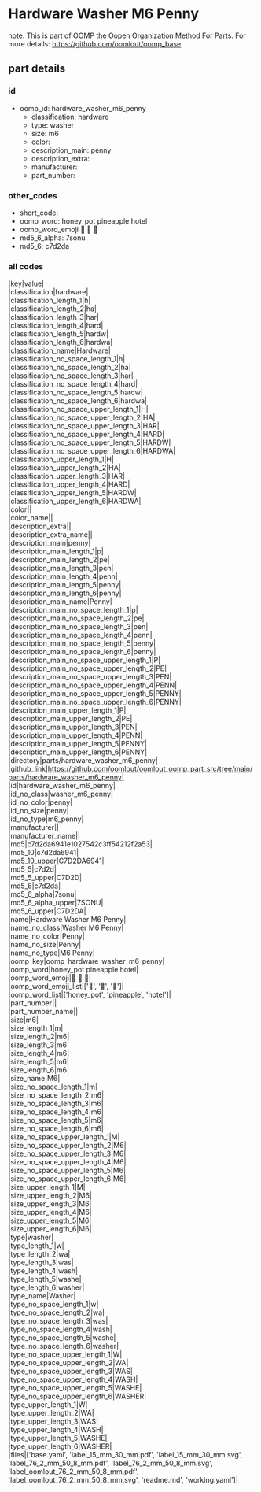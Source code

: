 # Hardware Washer M6 Penny  

note: This is part of OOMP the Oopen Organization Method For Parts. For more details: https://github.com/oomlout/oomp_base

##  part details





### id
* oomp_id: hardware_washer_m6_penny
  * classification: hardware
  * type: washer
  * size: m6
  * color: 
  * description_main: penny
  * description_extra: 
  * manufacturer: 
  * part_number: 

### other_codes
* short_code: 
* oomp_word: honey_pot pineapple hotel
* oomp_word_emoji :honey_pot: :pineapple: :hotel:
* md5_6_alpha: 7sonu
* md5_6: c7d2da

### all codes 
|key|value|  
|classification|hardware|  
|classification_length_1|h|  
|classification_length_2|ha|  
|classification_length_3|har|  
|classification_length_4|hard|  
|classification_length_5|hardw|  
|classification_length_6|hardwa|  
|classification_name|Hardware|  
|classification_no_space_length_1|h|  
|classification_no_space_length_2|ha|  
|classification_no_space_length_3|har|  
|classification_no_space_length_4|hard|  
|classification_no_space_length_5|hardw|  
|classification_no_space_length_6|hardwa|  
|classification_no_space_upper_length_1|H|  
|classification_no_space_upper_length_2|HA|  
|classification_no_space_upper_length_3|HAR|  
|classification_no_space_upper_length_4|HARD|  
|classification_no_space_upper_length_5|HARDW|  
|classification_no_space_upper_length_6|HARDWA|  
|classification_upper_length_1|H|  
|classification_upper_length_2|HA|  
|classification_upper_length_3|HAR|  
|classification_upper_length_4|HARD|  
|classification_upper_length_5|HARDW|  
|classification_upper_length_6|HARDWA|  
|color||  
|color_name||  
|description_extra||  
|description_extra_name||  
|description_main|penny|  
|description_main_length_1|p|  
|description_main_length_2|pe|  
|description_main_length_3|pen|  
|description_main_length_4|penn|  
|description_main_length_5|penny|  
|description_main_length_6|penny|  
|description_main_name|Penny|  
|description_main_no_space_length_1|p|  
|description_main_no_space_length_2|pe|  
|description_main_no_space_length_3|pen|  
|description_main_no_space_length_4|penn|  
|description_main_no_space_length_5|penny|  
|description_main_no_space_length_6|penny|  
|description_main_no_space_upper_length_1|P|  
|description_main_no_space_upper_length_2|PE|  
|description_main_no_space_upper_length_3|PEN|  
|description_main_no_space_upper_length_4|PENN|  
|description_main_no_space_upper_length_5|PENNY|  
|description_main_no_space_upper_length_6|PENNY|  
|description_main_upper_length_1|P|  
|description_main_upper_length_2|PE|  
|description_main_upper_length_3|PEN|  
|description_main_upper_length_4|PENN|  
|description_main_upper_length_5|PENNY|  
|description_main_upper_length_6|PENNY|  
|directory|parts/hardware_washer_m6_penny|  
|github_link|https://github.com/oomlout/oomlout_oomp_part_src/tree/main/parts/hardware_washer_m6_penny|  
|id|hardware_washer_m6_penny|  
|id_no_class|washer_m6_penny|  
|id_no_color|penny|  
|id_no_size|penny|  
|id_no_type|m6_penny|  
|manufacturer||  
|manufacturer_name||  
|md5|c7d2da6941e1027542c3ff54212f2a53|  
|md5_10|c7d2da6941|  
|md5_10_upper|C7D2DA6941|  
|md5_5|c7d2d|  
|md5_5_upper|C7D2D|  
|md5_6|c7d2da|  
|md5_6_alpha|7sonu|  
|md5_6_alpha_upper|7SONU|  
|md5_6_upper|C7D2DA|  
|name|Hardware Washer M6 Penny|  
|name_no_class|Washer M6 Penny|  
|name_no_color|Penny|  
|name_no_size|Penny|  
|name_no_type|M6 Penny|  
|oomp_key|oomp_hardware_washer_m6_penny|  
|oomp_word|honey_pot pineapple hotel|  
|oomp_word_emoji|:honey_pot: :pineapple: :hotel:|  
|oomp_word_emoji_list|[':honey_pot:', ':pineapple:', ':hotel:']|  
|oomp_word_list|['honey_pot', 'pineapple', 'hotel']|  
|part_number||  
|part_number_name||  
|size|m6|  
|size_length_1|m|  
|size_length_2|m6|  
|size_length_3|m6|  
|size_length_4|m6|  
|size_length_5|m6|  
|size_length_6|m6|  
|size_name|M6|  
|size_no_space_length_1|m|  
|size_no_space_length_2|m6|  
|size_no_space_length_3|m6|  
|size_no_space_length_4|m6|  
|size_no_space_length_5|m6|  
|size_no_space_length_6|m6|  
|size_no_space_upper_length_1|M|  
|size_no_space_upper_length_2|M6|  
|size_no_space_upper_length_3|M6|  
|size_no_space_upper_length_4|M6|  
|size_no_space_upper_length_5|M6|  
|size_no_space_upper_length_6|M6|  
|size_upper_length_1|M|  
|size_upper_length_2|M6|  
|size_upper_length_3|M6|  
|size_upper_length_4|M6|  
|size_upper_length_5|M6|  
|size_upper_length_6|M6|  
|type|washer|  
|type_length_1|w|  
|type_length_2|wa|  
|type_length_3|was|  
|type_length_4|wash|  
|type_length_5|washe|  
|type_length_6|washer|  
|type_name|Washer|  
|type_no_space_length_1|w|  
|type_no_space_length_2|wa|  
|type_no_space_length_3|was|  
|type_no_space_length_4|wash|  
|type_no_space_length_5|washe|  
|type_no_space_length_6|washer|  
|type_no_space_upper_length_1|W|  
|type_no_space_upper_length_2|WA|  
|type_no_space_upper_length_3|WAS|  
|type_no_space_upper_length_4|WASH|  
|type_no_space_upper_length_5|WASHE|  
|type_no_space_upper_length_6|WASHER|  
|type_upper_length_1|W|  
|type_upper_length_2|WA|  
|type_upper_length_3|WAS|  
|type_upper_length_4|WASH|  
|type_upper_length_5|WASHE|  
|type_upper_length_6|WASHER|  
|files|['base.yaml', 'label_15_mm_30_mm.pdf', 'label_15_mm_30_mm.svg', 'label_76_2_mm_50_8_mm.pdf', 'label_76_2_mm_50_8_mm.svg', 'label_oomlout_76_2_mm_50_8_mm.pdf', 'label_oomlout_76_2_mm_50_8_mm.svg', 'readme.md', 'working.yaml']|  
